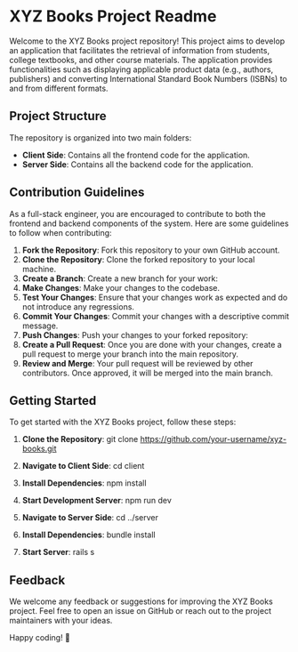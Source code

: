 # XYZ Books Project Readme

Welcome to the XYZ Books project repository! This project aims to develop an application that facilitates the retrieval of information from students, college textbooks, and other course materials. The application provides functionalities such as displaying applicable product data (e.g., authors, publishers) and converting International Standard Book Numbers (ISBNs) to and from different formats.

## Project Structure

The repository is organized into two main folders:

- **Client Side**: Contains all the frontend code for the application.
- **Server Side**: Contains all the backend code for the application.

## Contribution Guidelines

As a full-stack engineer, you are encouraged to contribute to both the frontend and backend components of the system. Here are some guidelines to follow when contributing:

1. **Fork the Repository**: Fork this repository to your own GitHub account.
2. **Clone the Repository**: Clone the forked repository to your local machine.
3. **Create a Branch**: Create a new branch for your work:
4. **Make Changes**: Make your changes to the codebase.
5. **Test Your Changes**: Ensure that your changes work as expected and do not introduce any regressions.
6. **Commit Your Changes**: Commit your changes with a descriptive commit message.
7. **Push Changes**: Push your changes to your forked repository:
8. **Create a Pull Request**: Once you are done with your changes, create a pull request to merge your branch into the main repository.
9. **Review and Merge**: Your pull request will be reviewed by other contributors. Once approved, it will be merged into the main branch.

## Getting Started

To get started with the XYZ Books project, follow these steps:

1. **Clone the Repository**:
   git clone https://github.com/your-username/xyz-books.git

2. **Navigate to Client Side**: cd client

3. **Install Dependencies**: npm install

4. **Start Development Server**: npm run dev

5. **Navigate to Server Side**: cd ../server

6. **Install Dependencies**: bundle install

7. **Start Server**: rails s

## Feedback

We welcome any feedback or suggestions for improving the XYZ Books project. Feel free to open an issue on GitHub or reach out to the project maintainers with your ideas.

Happy coding! 🚀








